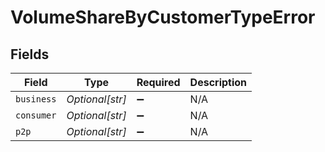 # VolumeShareByCustomerTypeError


## Fields

| Field              | Type               | Required           | Description        |
| ------------------ | ------------------ | ------------------ | ------------------ |
| `business`         | *Optional[str]*    | :heavy_minus_sign: | N/A                |
| `consumer`         | *Optional[str]*    | :heavy_minus_sign: | N/A                |
| `p2p`              | *Optional[str]*    | :heavy_minus_sign: | N/A                |